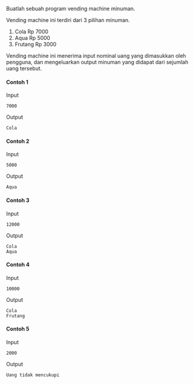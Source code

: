 Buatlah sebuah program vending machine minuman.

Vending machine ini terdiri dari 3 pilihan minuman.
1. Cola Rp 7000
2. Aqua Rp 5000
3. Frutang Rp 3000

Vending machine ini menerima input nominal uang yang dimasukkan oleh pengguna, dan mengeluarkan output minuman yang didapat dari sejumlah uang tersebut.

#### Contoh 1
Input
```
7000
```
Output
```
Cola
```

#### Contoh 2
Input
```
5000
```
Output
```
Aqua
```

#### Contoh 3
Input
```
12000
```
Output
```
Cola
Aqua
```

#### Contoh 4
Input
```
10000
```
Output
```
Cola
Frutang
```

#### Contoh 5
Input
```
2000
```
Output
```
Uang tidak mencukupi
```